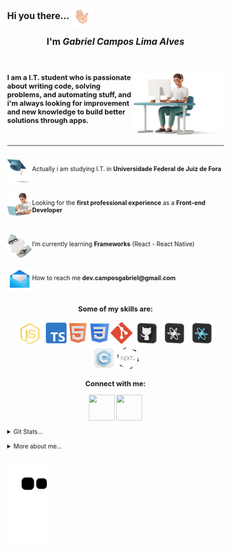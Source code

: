 <h2 align="left">Hi you there... <img align="center" width="50px" height="50px" src="./plus/Main/hello.gif" alt=""><br><p align="center">I'm <i>Gabriel Campos Lima Alves</i></p></h2>

<br>
<div>
<img width="210px" height="150px" align="right" src="./plus/Main/top.png" alt="">

<h3 align="left" > I am a I.T. student who is passionate about writing code, solving problems, and automating stuff, and i'm always looking for improvement and new knowledge to build better solutions through apps.</h3>
</div>
<br>
<hr>

<br>
<img align="left" src="./plus/Main/tip1.png" alt="" width="58px" height="55px"> <p>Actually i am studying I.T. in <b>Universidade Federal de Juiz de Fora</b></p>
<br>
<br>
<img align="left" src="./plus/Main/tip2.png" alt="" width="58px" height="55px"><p align="left">Looking for the <b>first professional experience</b> as a <b>Front-end Developer</b></p>
<br>
<br>
<img align="left" src="./plus/Main/tip3.png" alt="" width="58px" height="55px">
<p>I’m currently learning <b>Frameworks</b> (React - React Native)</p>
<br>
<br>
<img align="left" src="./plus/Main/tip4.png" alt="" width="58px" height="55px">
<p> How to reach me <b>dev.camposgabriel@gmail.com</b></p>
<br>


<div align="center">
<h3> Some of my skills are: </h3>
<img align="center" src="./plus\Languages\jss.png" alt="JavaScript" width="65px" height="60px" title="JavaScript">
<img align="center" src="./plus\Languages\typescript.png" alt="TypeScript" width="48px" height="48px" title="TypeScript">
<img align="center" src="./plus\Languages\html.png" alt="HTML" width="46px" height="50px" title="HTML">
<img align="center" src="./plus\Languages\css.png" alt="CSS" width="46px" height="46px" title="CSS">
<img align="center" src="./plus\Languages\gitg.png" alt="Git" width="50px" height="50px" title="Git">
<img align="center" src="./plus\Languages\git.png" alt="GitHub" width="60px" height="60px" title="GitHub">
<img align="center" src="./plus\Languages\react.png" alt="React" width="60px" height="60px" title="React">
<img align="center" src="./plus\Languages\reactN.png" alt="ReactNative" width="60px" height="60px" title="ReactNative">
<img align="center" src="./plus\Languages\cpp.png" alt="C++" width="55px" height="55px" title="C++">
<img align="center" src="./plus\Languages/nextjs.png" alt="Next.js" width="50px" height="55px" title="Next.js">

</div>

<div align="center">
<h3>Connect with me: </h3>
<a align="center" href="https://instagram.com/dev.camposg" target="_blank"><img align="center" src="./plus/Networks/ig.png" alt="" width="60px" height="60px"></a>
<a align="center" href="https://www.linkedin.com/in/gabriel-campos-lima-alves-947554249/" target="_blank"><img align="center" src="./plus/Networks/in.png" alt="" width="60px" height="60px"></a>
</div>



<br>

<details>
  <summary>Git Stats...</summary>
<br> 
<div align="center">
  <a href="https://github.com/CamposCodes">
    <img height="150em" src="https://github-readme-stats.vercel.app/api?username=CamposCodes&count_private=true&include_all_commits=true&show_icons=true&theme=dark&hide_border=false&show_owner=true"/>
    <img height="150em" src="https://github-readme-stats.vercel.app/api/top-langs/?username=CamposCodes&theme=dark&hide_border=false&&layout=compact"/>
  </a>
</div>
</details>

<br>
 
<div align="left">
<details>
  <summary>More about me...</summary>
  <p display="flex"><h5>Fun facts: I also produce <a href="https://www.youtube.com/channel/UCg8K-3VphWMQ4NsOvlYjF9g" target="_blank" > songs </a></h5> 
  </p>
</details>

<br>

![snake gif](https://github.com/CamposCodes/CamposCodes/blob/output/github-contribution-grid-snake.svg)




